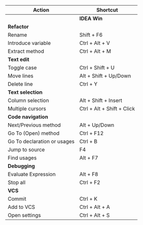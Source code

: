 | **Action**                  | **Shortcut**               |
|-----------------------------|----------------------------|
|                             | **IDEA Win**               |
| **Refactor**                |                            |
| Rename                      | Shift + F6                 |
| Introduce variable          | Ctrl + Alt + V             |
| Extract method              | Ctrl + Alt + M             |
| **Text edit**               |                            |
| Toggle case                 | Ctrl + Shift + U           |
| Move lines                  | Alt + Shift + Up/Down      |
| Delete line                 | Ctrl + Y                   |
| **Text selection**          |                            |
| Column selection            | Alt + Shift + Insert       |
| Multiple cursors            | Ctrl + Alt + Shift + Click |
| **Code navigation**         |                            |
| Next/Previous method        | Alt + Up/Down              |
| Go To (Open) method         | Ctrl + F12                 |
| Go To declaration or usages | Ctrl + B                   |
| Jump to source              | F4                         |
| Find usages                 | Alt + F7                   |
| **Debugging**               |                            |
| Evaluate Expression         | Alt + F8                   |
| Stop all                    | Ctrl + F2                  |
| **VCS**                     |                            |
| Commit                      | Ctrl + K                   |
| Add to VCS                  | Ctrl + Alt + A             |
| Open settings               | Ctrl + Alt + S             |

